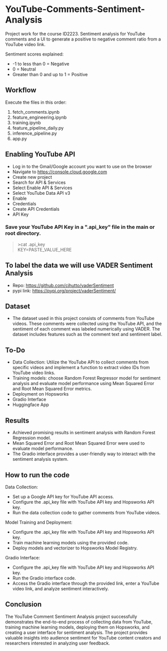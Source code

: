 # YouTube-Comments-Sentiment-Analysis
Project work for the course ID2223. Sentiment analysis for YouTube comments and a UI to generate a positive to negative comment ratio from a YouTube video link.

Sentiment scores explained:

- -1 to less than 0 = Negative
- 0 = Neutral
- Greater than 0 and up to 1 = Positive

## Workflow

Execute the files in this order:
1. fetch_comments.ipynb
2. feature_engineering.ipynb
3. training.ipynb 
4. feature_pipeline_daily.py
5. inference_pipeline.py
6. app.py

## Enabling YouTube API 

- Log in to the Gmail/Google account you want to use on the browser
- Navigate to https://console.cloud.google.com
- Create new project 
- Search for API & Services
- Select Enable API & Services
- Select YouTube Data API v3 
- Enable
- Credentials
- Create API Credentials
- API Key

### Save your YouTube API Key in a ".api_key" file in the main or root directory. 

> \>cat .api_key  
KEY=PASTE_VALUE_HERE

## To label the data we will use VADER Sentiment Analysis
- Repo: https://github.com/cjhutto/vaderSentiment
- pypi link: https://pypi.org/project/vaderSentiment/

## Dataset
- The dataset used in this project consists of comments from YouTube videos. These comments were collected using the YouTube API, and the sentiment of each comment was labeled numerically using VADER. The dataset includes features such as the comment text and sentiment label.


## To-Do
- Data Collection: Utilize the YouTube API to collect comments from specific videos and implement a function to extract video IDs from YouTube video links.
- Training models: choose Random Forest Regressor model for sentiment analysis and evaluate model performance using Mean Squared Error and Root Mean Squared Error metrics.
- Deployment on Hopsworks
- Gradio Interface
- Huggingface App

## Results
- Achieved promising results in sentiment analysis with Random Forest Regression model.
- Mean Squared Error and Root Mean Squared Error were used to evaluate model performance.
- The Gradio interface provides a user-friendly way to interact with the sentiment analysis system.

## How to run the code
Data Collection:

- Set up a Google API key for YouTube API access.
- Configure the .api_key file with YouTube API key and Hopsworks API key.
- Run the data collection code to gather comments from YouTube videos.
  
Model Training and Deployment:

- Configure the .api_key file with YouTube API key and Hopsworks API key.
- Train machine learning models using the provided code.
- Deploy models and vectorizer to Hopsworks Model Registry.
  
Gradio Interface:

- Configure the .api_key file with YouTube API key and Hopsworks API key.
- Run the Gradio interface code.
- Access the Gradio interface through the provided link, enter a YouTube video link, and analyze sentiment interactively.

## Conclusion
The YouTube Comment Sentiment Analysis project successfully demonstrates the end-to-end process of collecting data from YouTube, training machine learning models, deploying them on Hopsworks, and creating a user interface for sentiment analysis. The project provides valuable insights into audience sentiment for YouTube content creators and researchers interested in analyzing user feedback.
